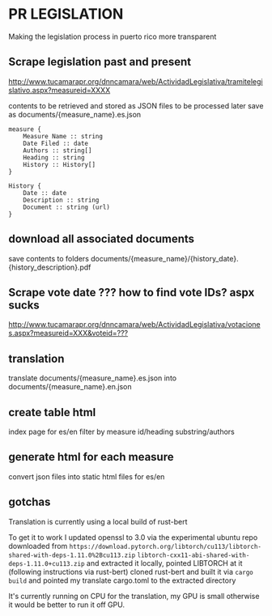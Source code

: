 # PR LEGISLATION

Making the legislation process in puerto rico more transparent 

## Scrape legislation past and present

<http://www.tucamarapr.org/dnncamara/web/ActividadLegislativa/tramitelegislativo.aspx?measureid=XXXX>

contents to be retrieved and stored as JSON files to be processed later
save as documents/{measure_name}.es.json

    measure {
        Measure Name :: string
        Date Filed :: date
        Authors :: string[]
        Heading :: string
        History :: History[]
    }

    History {
        Date :: date
        Description :: string 
        Document :: string (url)
    }

## download all associated documents

save contents to folders documents/{measure_name}/{history_date}.{history_description}.pdf

## Scrape vote date ??? how to find vote IDs? aspx sucks

<http://www.tucamarapr.org/dnncamara/web/ActividadLegislativa/votaciones.aspx?measureid=XXX&voteid=???>

## translation

translate documents/{measure_name}.es.json into documents/{measure_name}.en.json

## create table html

index page for es/en
filter by measure id/heading substring/authors

## generate html for each measure

convert json files into static html files for es/en

## gotchas

Translation is currently using a local build of rust-bert

To get it to work I updated openssl to 3.0 via the experimental ubuntu repo
downloaded from `https://download.pytorch.org/libtorch/cu113/libtorch-shared-with-deps-1.11.0%2Bcu113.zip` `libtorch-cxx11-abi-shared-with-deps-1.11.0+cu113.zip` and extracted it locally, pointed LIBTORCH at it (following instructions via rust-bert)
cloned rust-bert and built it via `cargo build` and pointed my translate cargo.toml to the extracted directory

It's currently running on CPU for the translation, my GPU is small otherwise it would be better to run it off GPU.
